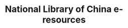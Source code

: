 ---
objectid: '56'
title: National Library of China e-resources
alternatetitle: 中国国家图书馆数字资源
external_url: https://www.nlc.cn/pcab/zy/zhgj_zyk/
category: Digital Manuscript and Rare Book Collections
institution: National Library of China
description: 'The National Library of China (NLC) has opened 21 databases on its 中国古籍保护网
  to the public. The following databases are accessible through the NLC: 数字古籍 Digital
  Rare books, 数字方志 Digital Gazetteers, 中华寻根网 China genealogical database, 赵城金藏 Zhaocheng
  Jin Tripitaka, 年画撷英 Chinese New Year prints, 碑帖精华 Rubbings database, 宋人文集 Collected
  works of the Song, 甲骨世界 Oracle Bones, 西夏文献 Tangut texts, 西夏论著 Tangut Studies Bibliography,
  前尘旧影 Historic photographs, 徽州善本家谱 Collection of Huizhou Jiapu, 中华医药典籍资源库（测试版）Classical
  works of Chinese Medicine, 法藏敦煌遗书 Dunhuang collections of the Bibliothèque Nationale
  de France (BNF), and other collections.'
layout: resource
---